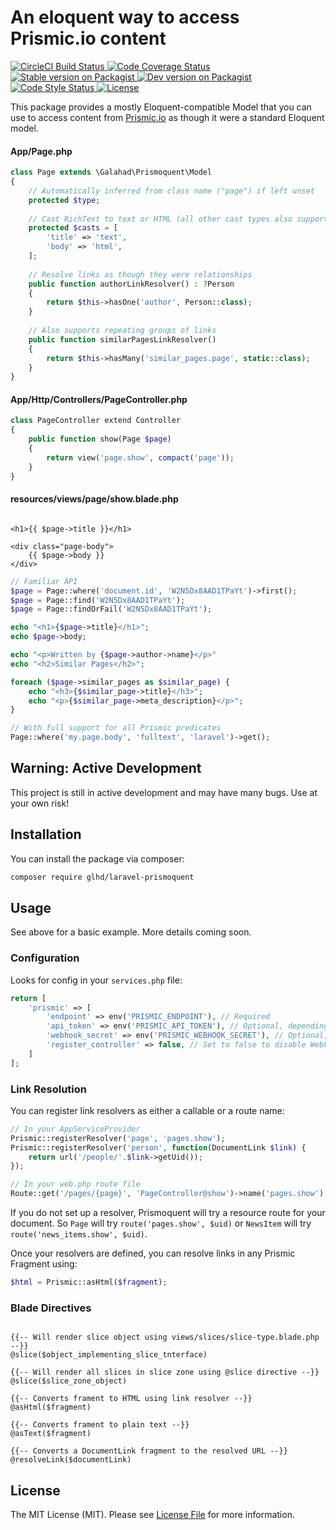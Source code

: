 # An eloquent way to access Prismic.io content

<p>
	<a href="https://circleci.com/gh/glhd/laravel-prismoquent" target="_blank">
		<img src="https://circleci.com/gh/glhd/laravel-prismoquent.svg?style=svg" alt="CircleCI Build Status" />
	</a>
	<a href="https://coveralls.io/github/glhd/laravel-prismoquent?branch=master" target="_blank">
		<img src="https://coveralls.io/repos/github/glhd/laravel-prismoquent/badge.svg?branch=master" alt="Code Coverage Status" />
	</a>
	<a href="https://packagist.org/packages/glhd/laravel-prismoquent" target="_blank">
        <img src="https://poser.pugx.org/glhd/laravel-prismoquent/v/stable" alt="Stable version on Packagist" />
        <img src="https://poser.pugx.org/glhd/laravel-prismoquent/v/unstable" alt="Dev version on Packagist" />
    </a>
    <a href="https://github.styleci.io/repos/143375310">
        <img src="https://github.styleci.io/repos/143375310/shield?branch=master" alt="Code Style Status">
	</a>
	<a href="license.txt" target="_blank">
        <img src="https://poser.pugx.org/glhd/laravel-prismoquent/license" alt="License" />
    </a>
</p>

This package provides a mostly Eloquent-compatible Model that you can use to access
content from [Prismic.io](https://prismic.io) as though it were a standard Eloquent model.

#### App/Page.php 

```php
class Page extends \Galahad\Prismoquent\Model
{
	// Automatically inferred from class name ("page") if left unset
	protected $type;
	
	// Cast RichText to text or HTML (all other cast types also supported)
	protected $casts = [
		'title' => 'text',
		'body' => 'html',
	];
	
	// Resolve links as though they were relationships
	public function authorLinkResolver() : ?Person
	{
		return $this->hasOne('author', Person::class);
	}
	
	// Also supports repeating groups of links
	public function similarPagesLinkResolver()
	{
		return $this->hasMany('similar_pages.page', static::class);
	}
}
```

#### App/Http/Controllers/PageController.php

```php
class PageController extend Controller
{
	public function show(Page $page)
	{
		return view('page.show', compact('page'));
	}
}
```

#### resources/views/page/show.blade.php

```blade

<h1>{{ $page->title }}</h1>

<div class="page-body">
	{{ $page->body }}
</div>

```

```php
// Familiar API
$page = Page::where('document.id', 'W2N5Dx8AAD1TPaYt')->first();
$page = Page::find('W2N5Dx8AAD1TPaYt');
$page = Page::findOrFail('W2N5Dx8AAD1TPaYt');

echo "<h1>{$page->title}</h1>";
echo $page->body;

echo "<p>Written by {$page->author->name}</p>"
echo "<h2>Similar Pages</h2>";

foreach ($page->similar_pages as $similar_page) {
	echo "<h3>{$similar_page->title}</h3>";
	echo "<p>{$similar_page->meta_description}</p>";
}

// With full support for all Prismic predicates
Page::where('my.page.body', 'fulltext', 'laravel')->get();
```

## Warning: Active Development

This project is still in active development and may have many bugs. Use at your own risk!

## Installation

You can install the package via composer:
``` bash
composer require glhd/laravel-prismoquent
```

## Usage

See above for a basic example. More details coming soon.

### Configuration

Looks for config in your `services.php` file:

```php
return [
	'prismic' => [
		'endpoint' => env('PRISMIC_ENDPOINT'), // Required
		'api_token' => env('PRISMIC_API_TOKEN'), // Optional, depending on your Prismic permissions
		'webhook_secret' => env('PRISMIC_WEBHOOK_SECRET'), // Optional, if you're using build-in controller
		'register_controller' => false, // Set to false to disable Webhook controller
    ]
];
```

### Link Resolution

You can register link resolvers as either a callable or a route name:

```php
// In your AppServiceProvider
Prismic::registerResolver('page', 'pages.show');
Prismic::registerResolver('person', function(DocumentLink $link) {
	return url('/people/'.$link->getUid());
});

// In your web.php route file
Route::get('/pages/{page}', 'PageController@show')->name('pages.show');
```

If you do not set up a resolver, Prismoquent will try a resource route
for your document. So `Page` will try `route('pages.show', $uid)` or
`NewsItem` will try `route('news_items.show', $uid)`.

Once your resolvers are defined, you can resolve links in any Prismic
Fragment using:

```php
$html = Prismic::asHtml($fragment);
```

### Blade Directives

```blade

{{-- Will render slice object using views/slices/slice-type.blade.php --}}
@slice($object_implementing_slice_tnterface)

{{-- Will render all slices in slice zone using @slice directive --}}
@slice($slice_zone_object)

{{-- Converts frament to HTML using link resolver --}}
@asHtml($fragment)

{{-- Converts frament to plain text --}}
@asText($fragment)

{{-- Converts a DocumentLink fragment to the resolved URL --}}
@resolveLink($documentLink)

```

## License

The MIT License (MIT). Please see [License File](license.txt) for more information.
